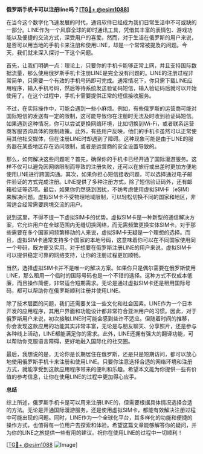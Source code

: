 **俄罗斯手机卡可以注册line吗？[[TG💪+ @esim1088](https://t.me/s/esim1088)]**

在当今这个数字化飞速发展的时代，通讯软件已经成为我们日常生活中不可或缺的一部分。LINE作为一个风靡全球的即时通讯工具，凭借其丰富的表情包、游戏功能以及便捷的交流方式，深受用户的喜爱。然而，对于生活在俄罗斯的用户来说，是否可以用当地的手机卡来注册和使用LINE，却是一个常常被提及的问题。今天，我们就来深入探讨一下这个问题。

首先，让我们明确一点：理论上，只要你的手机卡能够正常上网，并且支持国际数据流量，那么使用俄罗斯手机卡注册LINE是完全没有问题的。LINE的注册过程非常简单，只需要一个有效的手机号码即可完成。通常情况下，你只需下载LINE应用程序，输入手机号码，然后等待系统发送验证码短信，输入验证码后就可以开始使用了。在这个过程中，手机卡需要提供正常的短信接收服务。

不过，在实际操作中，可能会遇到一些小麻烦。例如，有些俄罗斯的运营商可能对国际短信的发送有一定的限制，这可能导致你在注册时无法及时收到验证码短信。如果遇到这种情况，你可以尝试更换网络环境，比如切换到Wi-Fi，或者联系运营商客服咨询具体的限制政策。此外，有些用户反映，他们的手机卡虽然可以正常使用其他社交媒体，但在注册LINE时却遇到了障碍。这种现象可能是由于LINE的服务器在某些地区存在访问限制，或者是运营商的安全设置导致的。

那么，如何解决这些问题呢？首先，确保你的手机卡已经开通了国际漫游服务。这样不仅可以避免因网络限制而导致的注册失败，还可以在旅行或出差时更加方便地使用LINE进行跨国沟通。其次，如果你担心短信接收问题，可以选择通过电子邮件验证的方式完成注册。LINE提供了多种注册方式，除了短信验证码外，还有邮箱验证等选项。最后，如果你仍然感到困扰，不妨考虑使用虚拟SIM卡（eSIM）来解决问题。虚拟SIM卡不受物理地域限制，可以轻松切换不同的国家和地区，非常适合经常需要跨境交流的用户。

说到这里，不得不提一下虚拟SIM卡的优势。虚拟SIM卡是一种新型的通信解决方案，它允许用户在全球范围内无缝切换网络，而无需频繁更换实体SIM卡。对于那些需要在多个国家间频繁移动的人来说，虚拟SIM卡无疑是一个理想的选择。而且，虚拟SIM卡通常支持多个国家的本地号码，这意味着你可以在不同国家使用同一个号码，既方便又实用。对于想要在俄罗斯注册LINE的用户来说，虚拟SIM卡可以提供稳定可靠的网络支持，让你的注册过程更加顺畅。

当然，选择虚拟SIM卡并不是唯一的解决方案。如果你只是偶尔需要在俄罗斯使用LINE，那么租用一个临时的国际号码也是一个不错的选择。这种方式不仅成本低廉，而且操作简便，非常适合短期需求。无论是通过虚拟SIM卡还是租用国际号码，都可以帮助你在俄罗斯顺利注册并使用LINE。

除了技术层面的问题，我们还需要关注一些文化和社会因素。LINE作为一个日本开发的应用程序，其用户界面和功能设计都非常符合亚洲用户的习惯。因此，对于俄罗斯用户来说，初次接触LINE时可能会感到些许不适应。但随着时间的推移，你会发现这款应用的功能其实非常丰富，无论是与朋友聊天、分享照片，还是参与各种线上活动，LINE都能满足你的需求。此外，LINE还拥有强大的翻译功能，可以帮助你克服语言障碍，更好地融入国际化的社交圈。

最后，我想说的是，无论你是长期居住在俄罗斯，还是只是短期访问，都可以放心地使用俄罗斯手机卡来注册和使用LINE。只要你注意选择合适的网络环境和注册方式，就能享受到这款应用程序带来的便利和乐趣。希望本文能为你提供一些有价值的参考信息，让你在使用LINE的过程中更加得心应手。

**总结**

综上所述，俄罗斯手机卡是可以用来注册LINE的，但需要根据具体情况选择合适的方法。无论是开通国际漫游服务，还是使用虚拟SIM卡，都能有效解决注册过程中可能出现的问题。同时，LINE作为一个全球化平台，其多样化的功能和便捷的操作方式，也值得每一位用户去探索和体验。希望这篇文章能够解答你的疑问，并为你的LINE之旅提供一些有用的建议。祝你在使用LINE的过程中一切顺利！

[[TG💪+ @esim1088](https://t.me/s/esim1088) ![Image](https://i.postimg.cc/4NQfJmqS/Snipaste-2025-05-13-00-14-12.png)]